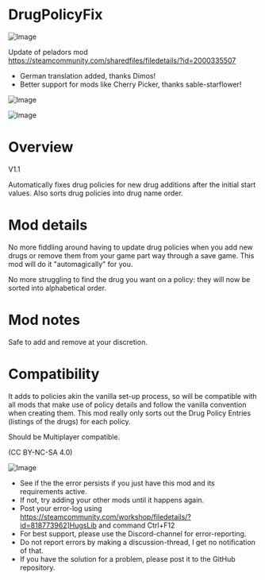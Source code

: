# DrugPolicyFix

![Image](https://i.imgur.com/buuPQel.png)

Update of peladors mod
https://steamcommunity.com/sharedfiles/filedetails/?id=2000335507

- German translation added, thanks Dimos!
- Better support for mods like Cherry Picker, thanks sable-starflower!

![Image](https://i.imgur.com/pufA0kM.png)

	
![Image](https://i.imgur.com/Z4GOv8H.png)


# Overview
 V1.1

Automatically fixes drug policies for new drug additions after the initial start values. Also sorts drug policies into drug name order.


# Mod details


No more fiddling around having to update drug policies when you add new drugs or remove them from your game part way through a save game. This mod will do it "automagically" for you.

No more struggling to find the drug you want on a policy: they will now be sorted into alphabetical order.

# Mod notes


Safe to add and remove at your discretion.


# Compatibility


It adds to policies akin the vanilla set-up process, so will be compatible with all mods that make use of policy details and follow the vanilla convention when creating them. This mod really only sorts out the Drug Policy Entries (listings of the drugs) for each policy.

Should be Multiplayer compatible.

(CC BY-NC-SA 4.0)


![Image](https://i.imgur.com/PwoNOj4.png)



-  See if the the error persists if you just have this mod and its requirements active.
-  If not, try adding your other mods until it happens again.
-  Post your error-log using https://steamcommunity.com/workshop/filedetails/?id=818773962]HugsLib and command Ctrl+F12
-  For best support, please use the Discord-channel for error-reporting.
-  Do not report errors by making a discussion-thread, I get no notification of that.
-  If you have the solution for a problem, please post it to the GitHub repository.




